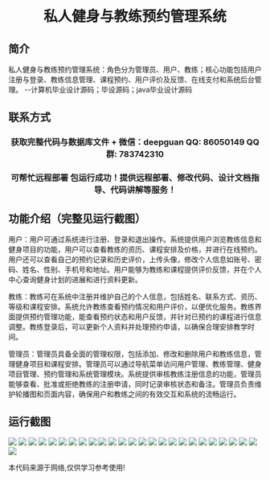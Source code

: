 <p><h1 align="center">私人健身与教练预约管理系统</h1></p>

## 简介
私人健身与教练预约管理系统：角色分为管理员、用户、教练；核心功能包括用户注册与登录、教练信息管理、课程预约、用户评价及反馈、在线支付和系统后台管理。    --计算机毕业设计源码；毕设源码；java毕业设计源码


## 联系方式
<p><h3 align="center">获取完整代码与数据库文件 + 微信：deepguan QQ: 86050149 QQ群: 783742310</h3></p>
<p><h3 align="center">可帮忙远程部署 包运行成功！提供远程部署、修改代码、设计文档指导、代码讲解等服务！</h3></p>

## 功能介绍（完整见运行截图）
用户：用户可通过系统进行注册、登录和退出操作。系统提供用户浏览教练信息和健身项目的功能，用户可以查看教练的资历、课程安排及价格，并进行在线预约。用户还可以查看自己的预约记录和历史评价，上传头像，修改个人信息如账号、密码、姓名、性别、手机号和地址。用户能够为教练和课程提供评价反馈，并在个人中心查询健身计划的进展和进行资料更新。

教练：教练可在系统中注册并维护自己的个人信息，包括姓名、联系方式、资历、等级和课程安排。系统允许教练查看预约情况和用户评价，以便优化服务。教练界面提供预约管理功能，能查看预约状态和用户反馈，并针对已预约的课程进行信息调整。教练登录后，可以更新个人资料并处理预约申请，以确保合理安排教学时间。

管理员：管理员具备全面的管理权限，包括添加、修改和删除用户和教练信息，管理健身项目和课程安排。管理员可以通过导航菜单访问用户管理、教练管理、健身项目管理、预约管理和系统管理模块。系统提供审核教练注册信息的功能，管理员能够查看、批准或拒绝教练的注册申请，同时记录审核状态和备注。管理员负责维护轮播图和页面内容，确保用户和教练之间的有效交互和系统的流畅运行。


## 运行截图
![](https://bs-1329754181.cos.ap-shanghai.myqcloud.com/spring/PrivateFitnessAndCoachingAppointmentManagementSystem/img/001.jpg)
![](https://bs-1329754181.cos.ap-shanghai.myqcloud.com/spring/PrivateFitnessAndCoachingAppointmentManagementSystem/img/002.jpg)
![](https://bs-1329754181.cos.ap-shanghai.myqcloud.com/spring/PrivateFitnessAndCoachingAppointmentManagementSystem/img/003.jpg)
![](https://bs-1329754181.cos.ap-shanghai.myqcloud.com/spring/PrivateFitnessAndCoachingAppointmentManagementSystem/img/004.jpg)
![](https://bs-1329754181.cos.ap-shanghai.myqcloud.com/spring/PrivateFitnessAndCoachingAppointmentManagementSystem/img/005.jpg)
![](https://bs-1329754181.cos.ap-shanghai.myqcloud.com/spring/PrivateFitnessAndCoachingAppointmentManagementSystem/img/006.jpg)
![](https://bs-1329754181.cos.ap-shanghai.myqcloud.com/spring/PrivateFitnessAndCoachingAppointmentManagementSystem/img/007.jpg)
![](https://bs-1329754181.cos.ap-shanghai.myqcloud.com/spring/PrivateFitnessAndCoachingAppointmentManagementSystem/img/008.jpg)
![](https://bs-1329754181.cos.ap-shanghai.myqcloud.com/spring/PrivateFitnessAndCoachingAppointmentManagementSystem/img/009.jpg)
![](https://bs-1329754181.cos.ap-shanghai.myqcloud.com/spring/PrivateFitnessAndCoachingAppointmentManagementSystem/img/010.jpg)
![](https://bs-1329754181.cos.ap-shanghai.myqcloud.com/spring/PrivateFitnessAndCoachingAppointmentManagementSystem/img/011.jpg)
![](https://bs-1329754181.cos.ap-shanghai.myqcloud.com/spring/PrivateFitnessAndCoachingAppointmentManagementSystem/img/012.jpg)
![](https://bs-1329754181.cos.ap-shanghai.myqcloud.com/spring/PrivateFitnessAndCoachingAppointmentManagementSystem/img/013.jpg)
![](https://bs-1329754181.cos.ap-shanghai.myqcloud.com/spring/PrivateFitnessAndCoachingAppointmentManagementSystem/img/014.jpg)
![](https://bs-1329754181.cos.ap-shanghai.myqcloud.com/spring/PrivateFitnessAndCoachingAppointmentManagementSystem/img/015.jpg)
![](https://bs-1329754181.cos.ap-shanghai.myqcloud.com/spring/PrivateFitnessAndCoachingAppointmentManagementSystem/img/016.jpg)
![](https://bs-1329754181.cos.ap-shanghai.myqcloud.com/spring/PrivateFitnessAndCoachingAppointmentManagementSystem/img/017.jpg)
![](https://bs-1329754181.cos.ap-shanghai.myqcloud.com/spring/PrivateFitnessAndCoachingAppointmentManagementSystem/img/018.jpg)
![](https://bs-1329754181.cos.ap-shanghai.myqcloud.com/spring/PrivateFitnessAndCoachingAppointmentManagementSystem/img/019.jpg)
![](https://bs-1329754181.cos.ap-shanghai.myqcloud.com/spring/PrivateFitnessAndCoachingAppointmentManagementSystem/img/020.jpg)
![](https://bs-1329754181.cos.ap-shanghai.myqcloud.com/spring/PrivateFitnessAndCoachingAppointmentManagementSystem/img/021.jpg)
![](https://bs-1329754181.cos.ap-shanghai.myqcloud.com/spring/PrivateFitnessAndCoachingAppointmentManagementSystem/img/022.jpg)
![](https://bs-1329754181.cos.ap-shanghai.myqcloud.com/spring/PrivateFitnessAndCoachingAppointmentManagementSystem/img/023.jpg)
![](https://bs-1329754181.cos.ap-shanghai.myqcloud.com/spring/PrivateFitnessAndCoachingAppointmentManagementSystem/img/024.jpg)
![](https://bs-1329754181.cos.ap-shanghai.myqcloud.com/spring/PrivateFitnessAndCoachingAppointmentManagementSystem/img/025.jpg)
![](https://bs-1329754181.cos.ap-shanghai.myqcloud.com/spring/PrivateFitnessAndCoachingAppointmentManagementSystem/img/026.jpg)

<p>本代码来源于网络,仅供学习参考使用!</p>
